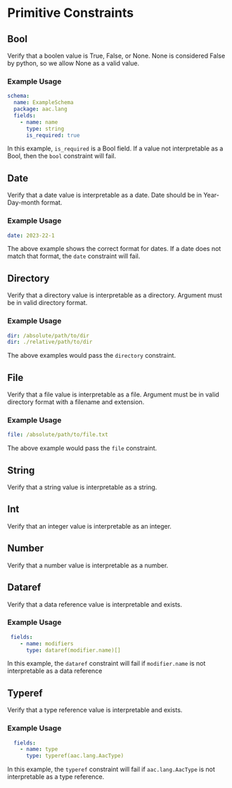 # Primitive Constraints

## Bool
Verify that a boolen value is True, False, or None.  None is considered False by python, so we allow None as a valid value.

### Example Usage
```yaml
schema:
  name: ExampleSchema
  package: aac.lang
  fields:
    - name: name
      type: string
      is_required: true
```
In this example, `is_required` is a Bool field.  If a value not interpretable as a Bool, then the `bool` constraint will fail.

## Date
Verify that a date value is interpretable as a date.  Date should be in Year-Day-month format.

### Example Usage
```yaml
date: 2023-22-1
```
The above example shows the correct format for dates.  If a date does not match that format, the `date` constraint will fail.

## Directory
Verify that a directory value is interpretable as a directory. Argument must be in valid directory format.

### Example Usage
```yaml
dir: /absolute/path/to/dir
dir: ./relative/path/to/dir
```
The above examples would pass the `directory` constraint.


## File
Verify that a file value is interpretable as a file.  Argument must be in valid directory format with a filename and extension.

### Example Usage
```yaml
file: /absolute/path/to/file.txt
```
The above example would pass the `file` constraint.

## String
Verify that a string value is interpretable as a string. 

## Int
Verify that an integer value is interpretable as an integer.

## Number
Verify that a number value is interpretable as a number.

## Dataref
Verify that a data reference value is interpretable and exists.

### Example Usage
```yaml
 fields:
    - name: modifiers
      type: dataref(modifier.name)[]
```

In this example, the `dataref` constraint will fail if `modifier.name` is not interpretable as a data reference

## Typeref
Verify that a type reference value is interpretable and exists.

### Example Usage
```yaml
  fields:
    - name: type
      type: typeref(aac.lang.AacType)
```
In this example, the `typeref` constraint will fail if `aac.lang.AacType` is not interpretable as a type reference.